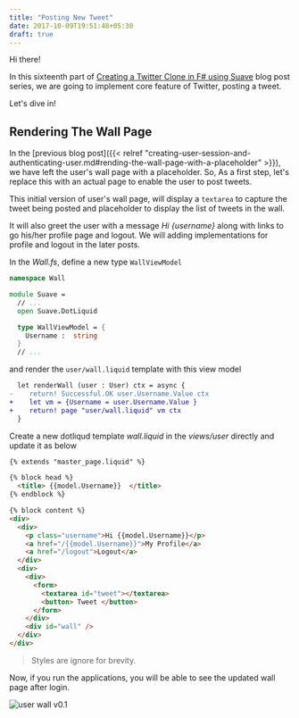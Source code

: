```yaml
---
title: "Posting New Tweet"
date: 2017-10-09T19:51:48+05:30
draft: true
---
```


Hi there!

In this sixteenth part of [Creating a Twitter Clone in F# using Suave](TODO) blog post series, we are going to implement core feature of Twitter, posting a tweet. 

Let's dive in!

## Rendering The Wall Page

In the [previous blog post]({{< relref "creating-user-session-and-authenticating-user.md#rending-the-wall-page-with-a-placeholder" >}}), we have left the user's wall page with a placeholder. So, As a first step, let's replace this with an actual page to enable the user to post tweets. 

This initial version of user's wall page, will display a `textarea` to capture the tweet being posted and placeholder to display the list of tweets in the wall. 

It will also greet the user with a message *Hi {username}* along with links to go his/her profile page and logout. We will adding implementations for profile and logout in the later posts. 

In the *Wall.fs*, define a new type `WallViewModel` 

```fsharp
namespace Wall

module Suave =
  // ...
  open Suave.DotLiquid

  type WallViewModel = {
    Username :  string
  }
  // ...
```
and render the `user/wall.liquid` template with this view model

```diff
  let renderWall (user : User) ctx = async {
-    return! Successful.OK user.Username.Value ctx
+    let vm = {Username = user.Username.Value }
+    return! page "user/wall.liquid" vm ctx
  }
```

Create a new dotliqud template *wall.liquid* in the *views/user* directly and update it as below

```html
{% extends "master_page.liquid" %}

{% block head %}
  <title> {{model.Username}}  </title>
{% endblock %}

{% block content %}
<div>
  <div>
    <p class="username">Hi {{model.Username}}</p>
    <a href="/{{model.Username}}">My Profile</a>
    <a href="/logout">Logout</a>
  </div>
  <div>
    <div>
      <form>
        <textarea id="tweet"></textarea>     
        <button> Tweet </button>
      </form>
    </div>
    <div id="wall" />
  </div>
</div>
```

> Styles are ignore for brevity. 

Now, if you run the applications, you will be able to see the updated wall page after login.

![user wall v0.1](/img/fsharp/series/fstweet/wall_v0.png)
